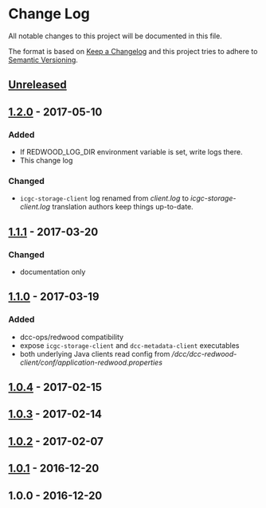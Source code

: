 # Change Log
All notable changes to this project will be documented in this file.

The format is based on [Keep a Changelog](http://keepachangelog.com/)
and this project tries to adhere to [Semantic Versioning](http://semver.org/).

## [Unreleased]

## [1.2.0] - 2017-05-10
### Added
- If REDWOOD_LOG_DIR environment variable is set, write logs there.
- This change log

### Changed
- `icgc-storage-client` log renamed from _client.log_ to _icgc-storage-client.log_
translation authors keep things up-to-date.

## [1.1.1] - 2017-03-20
### Changed
- documentation only

## [1.1.0] - 2017-03-19
### Added
- dcc-ops/redwood compatibility
- expose `icgc-storage-client` and `dcc-metadata-client` executables
- both underlying Java clients read config from _/dcc/dcc-redwood-client/conf/application-redwood.properties_

## [1.0.4] - 2017-02-15

## [1.0.3] - 2017-02-14

## [1.0.2] - 2017-02-07

## [1.0.1] - 2016-12-20

## 1.0.0 - 2016-12-20

[Unreleased]: https://github.com/BD2KGenomics/dcc-redwood-client/compare/1.2.0...HEAD
[1.2.0]: https://github.com/BD2KGenomics/dcc-redwood-client/compare/1.1.1...1.2.0
[1.1.1]: https://github.com/BD2KGenomics/dcc-redwood-client/compare/1.1.0...1.1.1
[1.1.0]: https://github.com/BD2KGenomics/dcc-redwood-client/compare/1.0.4...1.1.0
[1.0.4]: https://github.com/BD2KGenomics/dcc-redwood-client/compare/1.0.3...1.0.4
[1.0.3]: https://github.com/BD2KGenomics/dcc-redwood-client/compare/1.0.2...1.0.3
[1.0.2]: https://github.com/BD2KGenomics/dcc-redwood-client/compare/1.0.1...1.0.2
[1.0.1]: https://github.com/BD2KGenomics/dcc-redwood-client/compare/1.0.0...1.0.1
